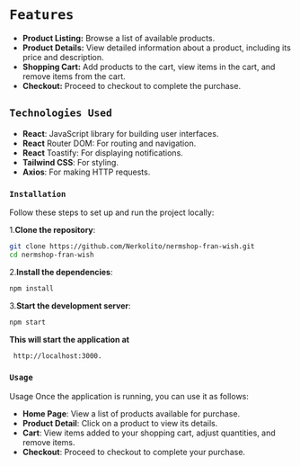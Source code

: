 # `Features`

- **Product Listing:** Browse a list of available products.
- **Product Details:** View detailed information about a product, including its price and description.
- **Shopping Cart:** Add products to the cart, view items in the cart, and remove items from the cart.
- **Checkout:** Proceed to checkout to complete the purchase.

## `Technologies Used`

- **React**: JavaScript library for building user interfaces.
- **React** Router DOM: For routing and navigation.
- **React** Toastify: For displaying notifications.
- **Tailwind CSS**: For styling.
- **Axios**: For making HTTP requests.

### `Installation`

Follow these steps to set up and run the project locally:

1.**Clone the repository**:

```bash
git clone https://github.com/Nerkolito/nermshop-fran-wish.git
cd nermshop-fran-wish
```

2.**Install the dependencies**:

```bash
npm install
```

3.**Start the development server**:

```bash
npm start
```

**This will start the application at**

```bash
 http://localhost:3000.
```

### `Usage`

Usage
Once the application is running, you can use it as follows:

- **Home Page**: View a list of products available for purchase.
- **Product Detail**: Click on a product to view its details.
- **Cart**: View items added to your shopping cart, adjust quantities, and remove items.
- **Checkout**: Proceed to checkout to complete your purchase.
